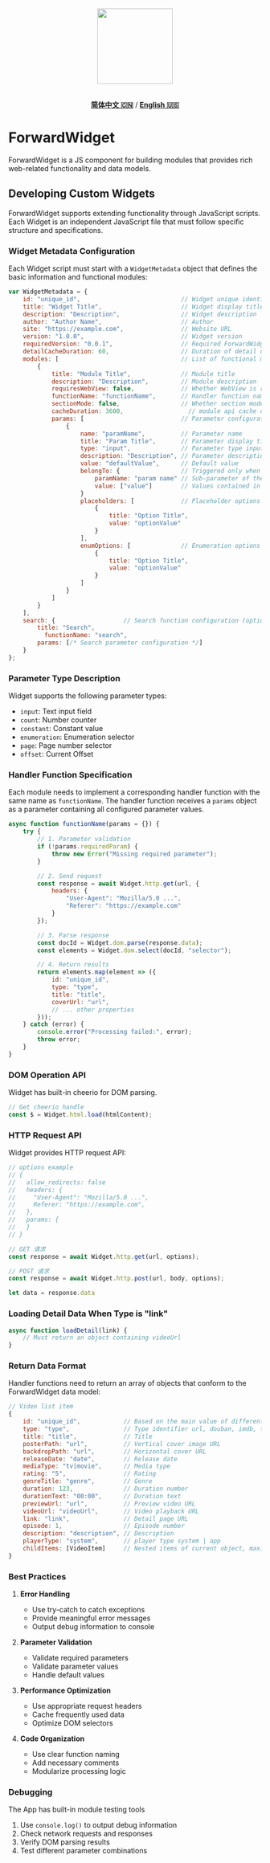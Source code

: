 <p align="center">
  <br>
  <img width="150" src="./icon.png">
  <br>
  <br>
</p>

<div align=center>
    
[**简体中文 🇨🇳**](README.md) / [**English 🇺🇸**](README_EN.md)

</div>

# ForwardWidget

ForwardWidget is a JS component for building modules that provides rich web-related functionality and data models.

## Developing Custom Widgets

ForwardWidget supports extending functionality through JavaScript scripts. Each Widget is an independent JavaScript file that must follow specific structure and specifications.

### Widget Metadata Configuration

Each Widget script must start with a `WidgetMetadata` object that defines the basic information and functional modules:

```javascript
var WidgetMetadata = {
    id: "unique_id",                            // Widget unique identifier
    title: "Widget Title",                      // Widget display title
    description: "Description",                 // Widget description
    author: "Author Name",                      // Author
    site: "https://example.com",                // Website URL
    version: "1.0.0",                           // Widget version
    requiredVersion: "0.0.1",                   // Required ForwardWidget version
    detailCacheDuration: 60,                    // Duration of detail data cache, unit: seconds. default: 60.
    modules: [                                  // List of functional modules
        {
            title: "Module Title",              // Module title
            description: "Description",         // Module description
            requiresWebView: false,             // Whether WebView is required
            functionName: "functionName",       // Handler function name
            sectionMode: false,                 // Whether section mode is supported
            cacheDuration: 3600,                  // module api cache duration, unit: seconds. default: 3600.
            params: [                           // Parameter configuration
                {
                    name: "paramName",          // Parameter name
                    title: "Param Title",       // Parameter display title
                    type: "input",              // Parameter type input | constant | enumeration | count | page | offset
                    description: "Description", // Parameter description
                    value: "defaultValue",      // Default value
                    belongTo: {                 // Triggered only when this condition is met
                        paramName: "param name" // Sub-parameter of the parent parameter
                        value: ["value"]        // Values contained in the parent parameter
                    }
                    placeholders: [             // Placeholder options
                        {
                            title: "Option Title",
                            value: "optionValue"
                        }
                    ],
                    enumOptions: [              // Enumeration options
                        {
                            title: "Option Title",
                            value: "optionValue"
                        }
                    ]
                }
            ]
        }
    ],
    search: {                   // Search function configuration (optional)
        title: "Search",
          functionName: "search",
        params: [/* Search parameter configuration */]
    }
};
```

### Parameter Type Description

Widget supports the following parameter types:

- `input`: Text input field
- `count`: Number counter
- `constant`: Constant value
- `enumeration`: Enumeration selector
- `page`: Page number selector
- `offset`: Current Offset

### Handler Function Specification

Each module needs to implement a corresponding handler function with the same name as `functionName`. The handler function receives a `params` object as a parameter containing all configured parameter values.

```javascript
async function functionName(params = {}) {
    try {
        // 1. Parameter validation
        if (!params.requiredParam) {
            throw new Error("Missing required parameter");
        }

        // 2. Send request
        const response = await Widget.http.get(url, {
            headers: {
                "User-Agent": "Mozilla/5.0 ...",
                "Referer": "https://example.com"
            }
        });

        // 3. Parse response
        const docId = Widget.dom.parse(response.data);
        const elements = Widget.dom.select(docId, "selector");

        // 4. Return results
        return elements.map(element => ({
            id: "unique_id",
            type: "type",
            title: "title",
            coverUrl: "url",
            // ... other properties
        }));
    } catch (error) {
        console.error("Processing failed:", error);
        throw error;
    }
}
```

### DOM Operation API

Widget has built-in cheerio for DOM parsing.

```javascript
// Get cheerio handle
const $ = Widget.html.load(htmlContent);
```

### HTTP Request API

Widget provides HTTP request API:

```javascript
// options example
// {
//   allow_redirects: false
//   headers: {
//     "User-Agent": "Mozilla/5.0 ...",
//     Referer: "https://example.com",
//   },
//   params: {
//   }
// }

// GET 请求
const response = await Widget.http.get(url, options);

// POST 请求
const response = await Widget.http.post(url, body, options);

let data = response.data
```

### Loading Detail Data When Type is "link"

```javascript
async function loadDetail(link) {
    // Must return an object containing videoUrl
}
```

### Return Data Format

Handler functions need to return an array of objects that conform to the ForwardWidget data model:

```javascript
// Video list item
{
    id: "unique_id",            // Based on the main value of different types. When type is url, it's the corresponding url. When type is douban, imdb, or tmdb, id is the corresponding id value. For tmdb id, it needs to be composed of type.id, e.g., tv.123 movie.234.
    type: "type",               // Type identifier url, douban, imdb, tmdb
    title: "title",             // Title
    posterPath: "url",          // Vertical cover image URL
    backdropPath: "url",        // Horizontal cover URL
    releaseDate: "date",        // Release date
    mediaType: "tv|movie",      // Media type
    rating: "5",                // Rating
    genreTitle: "genre",        // Genre
    duration: 123,              // Duration number
    durationText: "00:00",      // Duration text
    previewUrl: "url",          // Preview video URL
    videoUrl: "videoUrl",       // Video playback URL
    link: "link",               // Detail page URL
    episode: 1,                 // Episode number
    description: "description", // Description
    playerType: "system",       // player type system | app
    childItems: [VideoItem]     // Nested items of current object, maximum one level
}
```

### Best Practices

1. **Error Handling**
   - Use try-catch to catch exceptions
   - Provide meaningful error messages
   - Output debug information to console

2. **Parameter Validation**
   - Validate required parameters
   - Validate parameter values
   - Handle default values

3. **Performance Optimization**
   - Use appropriate request headers
   - Cache frequently used data
   - Optimize DOM selectors

4. **Code Organization**
   - Use clear function naming
   - Add necessary comments
   - Modularize processing logic

### Debugging

The App has built-in module testing tools

1. Use `console.log()` to output debug information
2. Check network requests and responses
3. Verify DOM parsing results
4. Test different parameter combinations
